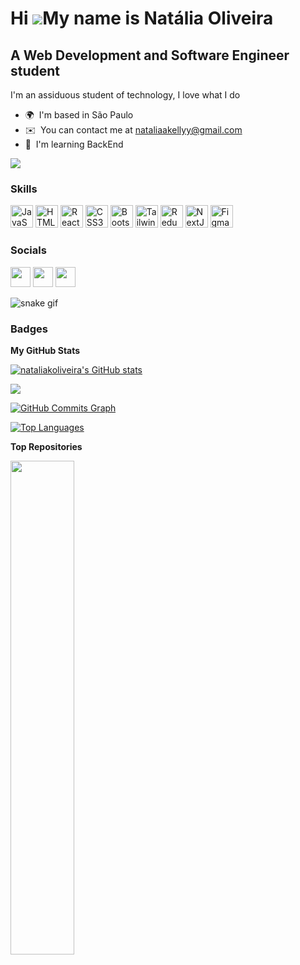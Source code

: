 Hi ![](https://user-images.githubusercontent.com/18350557/176309783-0785949b-9127-417c-8b55-ab5a4333674e.gif)My name is Natália Oliveira
========================================================================================================================================

A Web Development and Software Engineer student
-----------------------------------------------

I'm an assiduous student of technology, I love what I do

* 🌍  I'm based in São Paulo
* ✉️  You can contact me at [nataliaakellyy@gmail.com](mailto:nataliaakellyy@gmail.com)
* 🧠  I'm learning BackEnd

<a href="https://www.github.com/nataliakoliveira" target="_blank" rel="noreferrer"><img
src="https://img.shields.io/github/followers/nataliakoliveira?logo=github&style=for-the-badge&color=ec4899&labelColor=27272a" /></a>

### Skills


<p align="left">
<a href="https://developer.mozilla.org/en-US/docs/Web/JavaScript" target="_blank" rel="noreferrer"><img src="https://raw.githubusercontent.com/danielcranney/readme-generator/main/public/icons/skills/javascript-colored.svg" width="36" height="36" alt="JavaScript" /></a>
<a href="https://developer.mozilla.org/en-US/docs/Glossary/HTML5" target="_blank" rel="noreferrer"><img src="https://raw.githubusercontent.com/danielcranney/readme-generator/main/public/icons/skills/html5-colored.svg" width="36" height="36" alt="HTML5" /></a>
<a href="https://reactjs.org/" target="_blank" rel="noreferrer"><img src="https://raw.githubusercontent.com/danielcranney/readme-generator/main/public/icons/skills/react-colored.svg" width="36" height="36" alt="React" /></a>
<a href="https://www.w3.org/TR/CSS/#css" target="_blank" rel="noreferrer"><img src="https://raw.githubusercontent.com/danielcranney/readme-generator/main/public/icons/skills/css3-colored.svg" width="36" height="36" alt="CSS3" /></a>
<a href="https://getbootstrap.com/" target="_blank" rel="noreferrer"><img src="https://raw.githubusercontent.com/danielcranney/readme-generator/main/public/icons/skills/bootstrap-colored.svg" width="36" height="36" alt="Bootstrap" /></a>
<a href="https://tailwindcss.com/" target="_blank" rel="noreferrer"><img src="https://raw.githubusercontent.com/danielcranney/readme-generator/main/public/icons/skills/tailwindcss-colored.svg" width="36" height="36" alt="TailwindCSS" /></a>
<a href="https://redux.js.org/" target="_blank" rel="noreferrer"><img src="https://raw.githubusercontent.com/danielcranney/readme-generator/main/public/icons/skills/redux-colored.svg" width="36" height="36" alt="Redux" /></a>
<a href="https://nextjs.org/docs" target="_blank" rel="noreferrer"><img src="https://raw.githubusercontent.com/danielcranney/readme-generator/main/public/icons/skills/nextjs-colored.svg" width="36" height="36" alt="NextJs" /></a>
<a href="https://www.figma.com/" target="_blank" rel="noreferrer"><img src="https://raw.githubusercontent.com/danielcranney/readme-generator/main/public/icons/skills/figma-colored.svg" width="36" height="36" alt="Figma" /></a>
</p>


### Socials

<p align="left"> <a href="https://discord.com/users/Natália Oliveira#6064" target="_blank" rel="noreferrer"><img src="https://raw.githubusercontent.com/danielcranney/readme-generator/main/public/icons/socials/discord.svg" width="32" height="32" /></a> <a href="https://www.github.com/nataliakoliveira" target="_blank" rel="noreferrer"><img src="https://raw.githubusercontent.com/danielcranney/readme-generator/main/public/icons/socials/github.svg" width="32" height="32" /></a> <a href="https://www.linkedin.com/in/nataliaoliveira--/" target="_blank" rel="noreferrer"><img src="https://raw.githubusercontent.com/danielcranney/readme-generator/main/public/icons/socials/linkedin.svg" width="32" height="32" /></a></p>

![snake gif](https://github.com/nataliakoliveira/nataliakoliveira/blob/output/github-contribution-grid-snake.svg)

### Badges

<b>My GitHub Stats</b>

<a href="http://www.github.com/nataliakoliveira"><img src="https://github-readme-stats.vercel.app/api?username=nataliakoliveira&show_icons=true&hide=&count_private=true&title_color=ec4899&text_color=10b981&icon_color=ec4899&bg_color=27272a&hide_border=true&show_icons=true" alt="nataliakoliveira's GitHub stats" /></a>

<a href="http://www.github.com/nataliakoliveira"><img src="https://github-readme-streak-stats.herokuapp.com/?user=nataliakoliveira&stroke=10b981&background=27272a&ring=ec4899&fire=ec4899&currStreakNum=10b981&currStreakLabel=ec4899&sideNums=10b981&sideLabels=10b981&dates=10b981&hide_border=true" /></a>

<a href="http://www.github.com/nataliakoliveira"><img src="https://activity-graph.herokuapp.com/graph?username=nataliakoliveira&bg_color=27272a&color=10b981&line=ec4899&point=10b981&area_color=27272a&area=true&hide_border=true&custom_title=GitHub%20Commits%20Graph" alt="GitHub Commits Graph" /></a>

<a href="https://github.com/nataliakoliveira" align="left"><img src="https://github-readme-stats.vercel.app/api/top-langs/?username=nataliakoliveira&langs_count=10&title_color=ec4899&text_color=10b981&icon_color=ec4899&bg_color=27272a&hide_border=true&locale=en&custom_title=Top%20%Languages" alt="Top Languages" /></a>

<b>Top Repositories</b>

<div width="100%" align="center"><a href="https://github.com/nataliakoliveira/trybe-exercicios" align="left"><img align="left" width="45%" src="https://github-readme-stats.vercel.app/api/pin/?username=nataliakoliveira&repo=trybe-exercicios&title_color=ec4899&text_color=10b981&icon_color=ec4899&bg_color=27272a&hide_border=true&locale=en" /></a></div><br /><br /><br /><br /><br /><br /><br />
